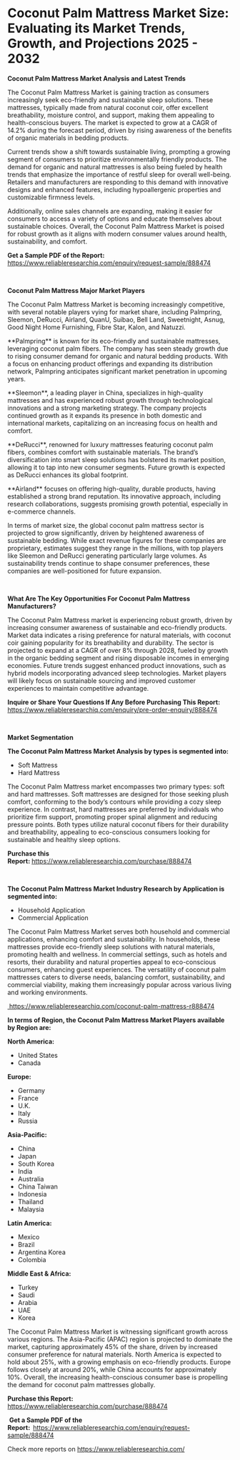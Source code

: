 <p><h1>Coconut Palm Mattress Market Size: Evaluating its Market Trends, Growth, and Projections 2025 - 2032</h1></p><p><strong>Coconut Palm Mattress Market Analysis and Latest Trends</strong></p>
<p><p>The Coconut Palm Mattress Market is gaining traction as consumers increasingly seek eco-friendly and sustainable sleep solutions. These mattresses, typically made from natural coconut coir, offer excellent breathability, moisture control, and support, making them appealing to health-conscious buyers. The market is expected to grow at a CAGR of 14.2% during the forecast period, driven by rising awareness of the benefits of organic materials in bedding products.</p><p>Current trends show a shift towards sustainable living, prompting a growing segment of consumers to prioritize environmentally friendly products. The demand for organic and natural mattresses is also being fueled by health trends that emphasize the importance of restful sleep for overall well-being. Retailers and manufacturers are responding to this demand with innovative designs and enhanced features, including hypoallergenic properties and customizable firmness levels. </p><p>Additionally, online sales channels are expanding, making it easier for consumers to access a variety of options and educate themselves about sustainable choices. Overall, the Coconut Palm Mattress Market is poised for robust growth as it aligns with modern consumer values around health, sustainability, and comfort.</p></p>
<p><strong>Get a Sample PDF of the Report:&nbsp;</strong> <a href="https://www.reliableresearchiq.com/enquiry/request-sample/888474?utm_campaign=3099&utm_medium=2&utm_source=Github&utm_content=ia&utm_term=04042025&utm_id=coconut-palm-mattress">https://www.reliableresearchiq.com/enquiry/request-sample/888474</a></p>
<p>&nbsp;</p>
<p><strong>Coconut Palm Mattress Major Market Players</strong></p>
<p><p>The Coconut Palm Mattress Market is becoming increasingly competitive, with several notable players vying for market share, including Palmpring, Sleemon, DeRucci, Airland, QuanU, Suibao, Bell Land, Sweetnight, Asnug, Good Night Home Furnishing, Fibre Star, Kalon, and Natuzzi.</p><p>**Palmpring** is known for its eco-friendly and sustainable mattresses, leveraging coconut palm fibers. The company has seen steady growth due to rising consumer demand for organic and natural bedding products. With a focus on enhancing product offerings and expanding its distribution network, Palmpring anticipates significant market penetration in upcoming years.</p><p>**Sleemon**, a leading player in China, specializes in high-quality mattresses and has experienced robust growth through technological innovations and a strong marketing strategy. The company projects continued growth as it expands its presence in both domestic and international markets, capitalizing on an increasing focus on health and comfort.</p><p>**DeRucci**, renowned for luxury mattresses featuring coconut palm fibers, combines comfort with sustainable materials. The brand’s diversification into smart sleep solutions has bolstered its market position, allowing it to tap into new consumer segments. Future growth is expected as DeRucci enhances its global footprint.</p><p>**Airland** focuses on offering high-quality, durable products, having established a strong brand reputation. Its innovative approach, including research collaborations, suggests promising growth potential, especially in e-commerce channels.</p><p>In terms of market size, the global coconut palm mattress sector is projected to grow significantly, driven by heightened awareness of sustainable bedding. While exact revenue figures for these companies are proprietary, estimates suggest they range in the millions, with top players like Sleemon and DeRucci generating particularly large volumes. As sustainability trends continue to shape consumer preferences, these companies are well-positioned for future expansion.</p></p>
<p>&nbsp;</p>
<p><strong>What Are The Key Opportunities For Coconut Palm Mattress Manufacturers?</strong></p>
<p><p>The Coconut Palm Mattress market is experiencing robust growth, driven by increasing consumer awareness of sustainable and eco-friendly products. Market data indicates a rising preference for natural materials, with coconut coir gaining popularity for its breathability and durability. The sector is projected to expand at a CAGR of over 8% through 2028, fueled by growth in the organic bedding segment and rising disposable incomes in emerging economies. Future trends suggest enhanced product innovations, such as hybrid models incorporating advanced sleep technologies. Market players will likely focus on sustainable sourcing and improved customer experiences to maintain competitive advantage.</p></p>
<p><strong>Inquire or Share Your Questions If Any Before Purchasing This Report:</strong> <a href="https://www.reliableresearchiq.com/enquiry/pre-order-enquiry/888474?utm_campaign=3099&utm_medium=2&utm_source=Github&utm_content=ia&utm_term=04042025&utm_id=coconut-palm-mattress">https://www.reliableresearchiq.com/enquiry/pre-order-enquiry/888474</a></p>
<p>&nbsp;</p>
<p><strong>Market Segmentation</strong></p>
<p><strong>The Coconut Palm Mattress Market Analysis by types is segmented into:</strong></p>
<p><ul><li>Soft Mattress</li><li>Hard Mattress</li></ul></p>
<p><p>The Coconut Palm Mattress market encompasses two primary types: soft and hard mattresses. Soft mattresses are designed for those seeking plush comfort, conforming to the body’s contours while providing a cozy sleep experience. In contrast, hard mattresses are preferred by individuals who prioritize firm support, promoting proper spinal alignment and reducing pressure points. Both types utilize natural coconut fibers for their durability and breathability, appealing to eco-conscious consumers looking for sustainable and healthy sleep options.</p></p>
<p><strong>Purchase this Report:&nbsp;</strong><a href="https://www.reliableresearchiq.com/purchase/888474?utm_campaign=3099&utm_medium=2&utm_source=Github&utm_content=ia&utm_term=04042025&utm_id=coconut-palm-mattress">https://www.reliableresearchiq.com/purchase/888474</a></p>
<p>&nbsp;</p>
<p><strong>The Coconut Palm Mattress Market Industry Research by Application is segmented into:</strong></p>
<p><ul><li>Household Application</li><li>Commercial Application</li></ul></p>
<p><p>The Coconut Palm Mattress Market serves both household and commercial applications, enhancing comfort and sustainability. In households, these mattresses provide eco-friendly sleep solutions with natural materials, promoting health and wellness. In commercial settings, such as hotels and resorts, their durability and natural properties appeal to eco-conscious consumers, enhancing guest experiences. The versatility of coconut palm mattresses caters to diverse needs, balancing comfort, sustainability, and commercial viability, making them increasingly popular across various living and working environments.</p></p>
<p><a href="https://www.reliableresearchiq.com/coconut-palm-mattress-r888474?utm_campaign=3099&utm_medium=2&utm_source=Github&utm_content=ia&utm_term=04042025&utm_id=coconut-palm-mattress">&nbsp;https://www.reliableresearchiq.com/coconut-palm-mattress-r888474</a></p>
<p><strong>In terms of Region, the Coconut Palm Mattress Market Players available by Region are:</strong></p>
<p>
    <p> <strong> North America: </strong>
        <ul>
            <li>United States</li>
            <li>Canada</li>
        </ul>
        </p> 
    <p> <strong> Europe: </strong>
        <ul>
            <li>Germany</li>
            <li>France</li>
            <li>U.K.</li>
            <li>Italy</li>
            <li>Russia</li>
        </ul>
        </p> 
    <p> <strong> Asia-Pacific: </strong>
        <ul>
            <li>China</li>
            <li>Japan</li>
            <li>South Korea</li>
            <li>India</li>
            <li>Australia</li>
            <li>China Taiwan</li>
            <li>Indonesia</li>
            <li>Thailand</li>
            <li>Malaysia</li>
        </ul>
        </p> 
    <p> <strong> Latin America: </strong>
        <ul>
            <li>Mexico</li>
            <li>Brazil</li>
            <li>Argentina Korea</li>
            <li>Colombia</li>
        </ul>
        </p> 
    <p> <strong> Middle East & Africa: </strong>
        <ul>
            <li>Turkey</li>
            <li>Saudi</li>
            <li>Arabia</li>
            <li>UAE</li>
            <li>Korea</li>
        </ul>
    </p>
    </p>
<p><p>The Coconut Palm Mattress Market is witnessing significant growth across various regions. The Asia-Pacific (APAC) region is projected to dominate the market, capturing approximately 45% of the share, driven by increased consumer preference for natural materials. North America is expected to hold about 25%, with a growing emphasis on eco-friendly products. Europe follows closely at around 20%, while China accounts for approximately 10%. Overall, the increasing health-conscious consumer base is propelling the demand for coconut palm mattresses globally.</p></p>
<p><strong>Purchase this Report: </strong><a href="https://www.reliableresearchiq.com/purchase/888474?utm_campaign=3099&utm_medium=2&utm_source=Github&utm_content=ia&utm_term=04042025&utm_id=coconut-palm-mattress">https://www.reliableresearchiq.com/purchase/888474</a></p>
<p>&nbsp;<strong>Get a Sample PDF of the Report:&nbsp;&nbsp;</strong><a href="https://www.reliableresearchiq.com/enquiry/request-sample/888474?utm_campaign=3099&utm_medium=2&utm_source=Github&utm_content=ia&utm_term=04042025&utm_id=coconut-palm-mattress">https://www.reliableresearchiq.com/enquiry/request-sample/888474</a></p>
<p><strong></strong></p>
<p>Check more reports on <a href="https://www.reliableresearchiq.com/?utm_campaign=3099&utm_medium=2&utm_source=Github&utm_content=ia&utm_term=04042025&utm_id=coconut-palm-mattress">https://www.reliableresearchiq.com/</a></p>